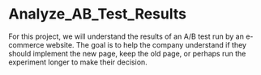 # Analyze_AB_Test_Results
For this project, we will understand the results of an A/B test run by an e-commerce website. The goal is to help the company understand if they should implement the new page, keep the old page, or perhaps run the experiment longer to make their decision.

